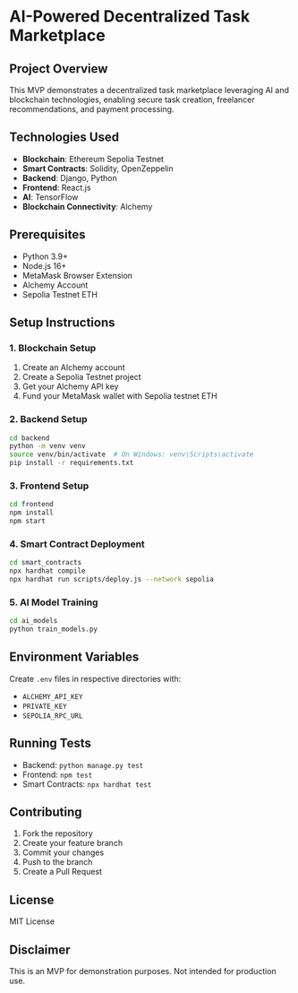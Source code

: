 # AI-Powered Decentralized Task Marketplace

## Project Overview
This MVP demonstrates a decentralized task marketplace leveraging AI and blockchain technologies, enabling secure task creation, freelancer recommendations, and payment processing.

## Technologies Used
- **Blockchain**: Ethereum Sepolia Testnet
- **Smart Contracts**: Solidity, OpenZeppelin
- **Backend**: Django, Python
- **Frontend**: React.js
- **AI**: TensorFlow
- **Blockchain Connectivity**: Alchemy

## Prerequisites
- Python 3.9+
- Node.js 16+
- MetaMask Browser Extension
- Alchemy Account
- Sepolia Testnet ETH

## Setup Instructions

### 1. Blockchain Setup
1. Create an Alchemy account
2. Create a Sepolia Testnet project
3. Get your Alchemy API key
4. Fund your MetaMask wallet with Sepolia testnet ETH

### 2. Backend Setup
```bash
cd backend
python -m venv venv
source venv/bin/activate  # On Windows: venv\Scripts\activate
pip install -r requirements.txt
```

### 3. Frontend Setup
```bash
cd frontend
npm install
npm start
```

### 4. Smart Contract Deployment
```bash
cd smart_contracts
npx hardhat compile
npx hardhat run scripts/deploy.js --network sepolia
```

### 5. AI Model Training
```bash
cd ai_models
python train_models.py
```

## Environment Variables
Create `.env` files in respective directories with:
- `ALCHEMY_API_KEY`
- `PRIVATE_KEY`
- `SEPOLIA_RPC_URL`

## Running Tests
- Backend: `python manage.py test`
- Frontend: `npm test`
- Smart Contracts: `npx hardhat test`

## Contributing
1. Fork the repository
2. Create your feature branch
3. Commit your changes
4. Push to the branch
5. Create a Pull Request

## License
MIT License

## Disclaimer
This is an MVP for demonstration purposes. Not intended for production use.

